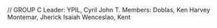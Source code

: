  // GROUP C
 Leader: YPIL, Cyril John T.
 Members:
    Doblas, Ken Harvey
    Montemar, Jherick Isaiah
    Wenceslao, Kent
